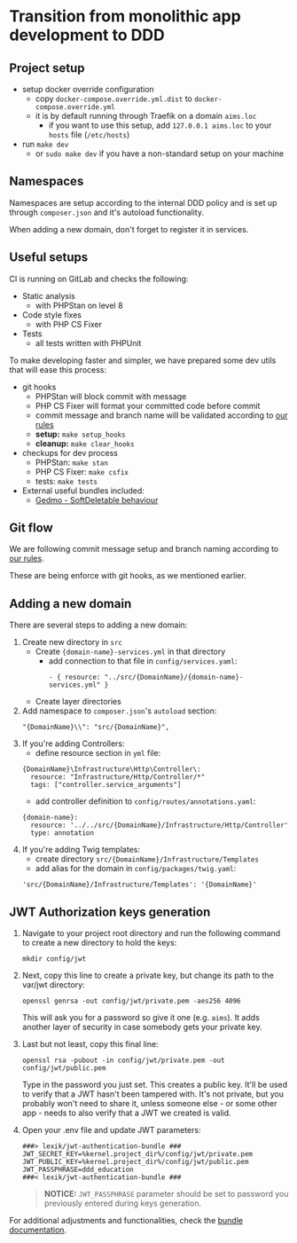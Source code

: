 # Transition from monolithic app development to DDD

## Project setup
- setup docker override configuration
    - copy `docker-compose.override.yml.dist` to `docker-compose.override.yml`
    - it is by default running through Traefik on a domain `aims.loc`
        - if you want to use this setup, add `127.0.0.1 aims.loc` to your `hosts` file (`/etc/hosts`)
- run `make dev`
    - or `sudo make dev` if you have a non-standard setup on your machine
    
## Namespaces
Namespaces are setup according to the internal DDD policy and is set up through `composer.json` and it's autoload functionality.

When adding a new domain, don't forget to register it in services. 
    
## Useful setups
CI is running on GitLab and checks the following:
- Static analysis
    - with PHPStan on level 8
- Code style fixes
    - with PHP CS Fixer
- Tests
    - all tests written with PHPUnit

To make developing faster and simpler, we have prepared some dev utils that will ease this process:
- git hooks
    - PHPStan will block commit with message
    - PHP CS Fixer will format your committed code before commit
    - commit message and branch name will be validated according to [our rules](https://gitlab.com/asynclabs.co/knowledge/-/blob/master/Development/Git-flow.md)
    - **setup:** `make setup_hooks`
    - **cleanup:** `make clear_hooks`
- checkups for dev process
    - PHPStan: `make stan`
    - PHP CS Fixer: `make csfix`
    - tests: `make tests`
- External useful bundles included:
    - [Gedmo - SoftDeletable behaviour](https://github.com/Atlantic18/DoctrineExtensions/blob/v2.4.x/doc/softdeleteable.md#traits)

## Git flow
We are following commit message setup and branch naming according to [our rules](https://gitlab.com/asynclabs.co/knowledge/-/blob/master/Development/Git-flow.md).

These are being enforce with git hooks, as we mentioned earlier. 

## Adding a new domain
There are several steps to adding a new domain:
1. Create new directory in `src`
    - Create `{domain-name}-services.yml` in that directory
        - add connection to that file in `config/services.yaml`:
            ```
            - { resource: "../src/{DomainName}/{domain-name}-services.yml" }
            ```
    - Create layer directories
1. Add namespace to `composer.json`'s `autoload` section:
    ```
    "{DomainName}\\": "src/{DomainName}",
    ``` 
1. If you're adding Controllers:
    - define resource section in `yml` file:
    ```
    {DomainName}\Infrastructure\Http\Controller\:
      resource: "Infrastructure/Http/Controller/*"
      tags: ["controller.service_arguments"]
    ``` 
    - add controller definition to `config/routes/annotations.yaml`:
    ```
    {domain-name}:
      resource: '../../src/{DomainName}/Infrastructure/Http/Controller'
      type: annotation
    ```
1. If you're adding Twig templates:
    - create directory `src/{DomainName}/Infrastructure/Templates`
    - add alias for the domain in `config/packages/twig.yaml`:
    ```
    'src/{DomainName}/Infrastructure/Templates': '{DomainName}'
    ```
## JWT Authorization keys generation

1. Navigate to your project root directory and run the following command to create a  new directory to hold the keys:
    ```shell script
    mkdir config/jwt
    ```

2. Next, copy this line to create a private key, but change its path to the var/jwt directory:
    ```
    openssl genrsa -out config/jwt/private.pem -aes256 4096
    ```
    This will ask you for a password so give it one (e.g. `aims`). It adds another layer of security in case somebody gets your private key.

3. Last but not least, copy this final line:
    ```
    openssl rsa -pubout -in config/jwt/private.pem -out config/jwt/public.pem
    ```
    Type in the password you just set. This creates a public key. It'll be used to verify that a JWT hasn't been tampered with. It's not private, but you probably won't need to share it, unless someone else - or some other app - needs to also verify that a JWT we created is valid. 

4. Open your .env file and update JWT parameters:
    ```dotenv
    ###> lexik/jwt-authentication-bundle ###
    JWT_SECRET_KEY=%kernel.project_dir%/config/jwt/private.pem
    JWT_PUBLIC_KEY=%kernel.project_dir%/config/jwt/public.pem
    JWT_PASSPHRASE=ddd_education
    ###< lexik/jwt-authentication-bundle ###
    ```
   > **NOTICE:** `JWT_PASSPHRASE` parameter should be set to password you previously entered during keys generation.

For additional adjustments and functionalities, check the [bundle documentation](https://github.com/lexik/LexikJWTAuthenticationBundle).
